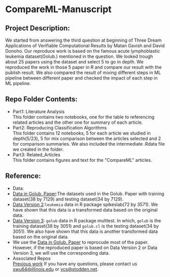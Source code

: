 # CompareML-Manuscript
## Project Description:
We started from answering the third question at beginning of Three Dream Applications of Verifiable Computational Results by Matan Gavish and David Donoho. Our reproduce work is based on the famous acute lymphoblastic leukemia dataset(Golub.) mentioned in the question. We looked trough about 25 papers using the dataset and select 5 to go in depth. We reproduced the work in those 5 paper in R and compare our result with the publish result. We also compared the result of mixing different steps in ML pipeline between different paper and checked the impact of each step in ML pipeline.
## Repo Folder Contents:
- Part1: Literature Analysis\
This folder contains two notebooks, one for the table to referencing related articles and the other one for summary of each article.
- Part2: Reproducing Classification Algorithms\
This folder contains 12 notebooks, 5 for each article we studied in depth(5/23), 5 for mix comparison between the articles selected and 2 for comparison summaries. We also included the intermediate .Rdata file we created in the folder.
- Part3: Related_Articles\
This folder contains figures and text for the "CompareML" articles.
## Reference:
- Data:
- [Data in Golub. Paper](https://www.bioconductor.org/packages/devel/data/experiment/html/golubEsets.html):The datasets used in the Golub. Paper with training dataset(38 by 7129) and testing dataset(34 by 7129).
- [Data Version 2](https://cran.r-project.org/web/packages/spikeslab):`leukemia` data in R package spikeslab(72 by 3571). We have shown that this data is a transformed data based on the original data.
- [Data Version 3](http://faculty.mssm.edu/gey01/multtest/): `golub` data in R package multtest. In which, `golub` is the training dataset(38 by 3051) and `golub.cl` is the testing dataset(34 by 3051). We also have shown that this data is another transformed data based on the original data.
- We use the [Data in Golub. Paper](https://www.bioconductor.org/packages/devel/data/experiment/html/golubEsets.html) to reprocude most of the paper. However, if the reproduced paper is based on Data Version 2 or Data Version 3, we will use the corresponding data.
- Associated Repos\
[Previous work](https://github.com/victoriastodden/ReproducibilityCancerResearch)
If you have any questions, please contact us xwu64@illinois.edu or vcs@stodden.net.
